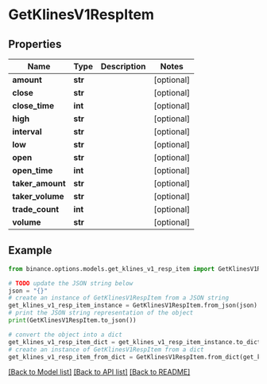 # GetKlinesV1RespItem


## Properties

Name | Type | Description | Notes
------------ | ------------- | ------------- | -------------
**amount** | **str** |  | [optional] 
**close** | **str** |  | [optional] 
**close_time** | **int** |  | [optional] 
**high** | **str** |  | [optional] 
**interval** | **str** |  | [optional] 
**low** | **str** |  | [optional] 
**open** | **str** |  | [optional] 
**open_time** | **int** |  | [optional] 
**taker_amount** | **str** |  | [optional] 
**taker_volume** | **str** |  | [optional] 
**trade_count** | **int** |  | [optional] 
**volume** | **str** |  | [optional] 

## Example

```python
from binance.options.models.get_klines_v1_resp_item import GetKlinesV1RespItem

# TODO update the JSON string below
json = "{}"
# create an instance of GetKlinesV1RespItem from a JSON string
get_klines_v1_resp_item_instance = GetKlinesV1RespItem.from_json(json)
# print the JSON string representation of the object
print(GetKlinesV1RespItem.to_json())

# convert the object into a dict
get_klines_v1_resp_item_dict = get_klines_v1_resp_item_instance.to_dict()
# create an instance of GetKlinesV1RespItem from a dict
get_klines_v1_resp_item_from_dict = GetKlinesV1RespItem.from_dict(get_klines_v1_resp_item_dict)
```
[[Back to Model list]](../README.md#documentation-for-models) [[Back to API list]](../README.md#documentation-for-api-endpoints) [[Back to README]](../README.md)


